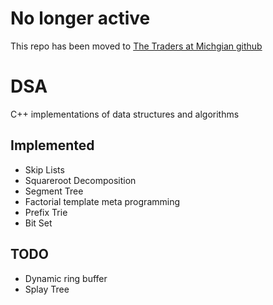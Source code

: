 # No longer active
This repo has been moved to [The Traders at Michgian github](https://github.com/tradersatmichigan/DSA)
# DSA
C++ implementations of data structures and algorithms

## Implemented
- Skip Lists
- Squareroot Decomposition
- Segment Tree
- Factorial template meta programming
- Prefix Trie
- Bit Set

## TODO
 - Dynamic ring buffer
 - Splay Tree
